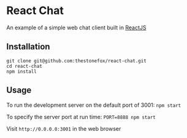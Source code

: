 # React Chat
An example of a simple web chat client built in [ReactJS](https://github.com/facebook/react)

## Installation

```
git clone git@github.com:thestonefox/react-chat.git
cd react-chat
npm install
```

## Usage

To run the development server on the default port of 3001:
`npm start`

To specify the server port at run time:
`PORT=8888 npm start`

Visit `http://0.0.0.0:3001` in the web browser
